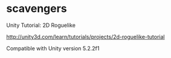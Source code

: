 # scavengers
Unity Tutorial: 2D Roguelike

http://unity3d.com/learn/tutorials/projects/2d-roguelike-tutorial

Compatible with Unity version 5.2.2f1

